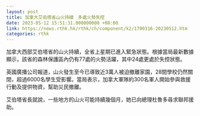 ```yaml
---
layout: post
title: 加拿大艾伯塔省山火持續　多處火勢失控
date: 2023-05-12 15:51:31.000000000 +08:00
link: https://news.rthk.hk/rthk/ch/component/k2/1700316-20230512.htm
categories: rthk
---
```


加拿大西部艾伯塔省的山火持續，全省上星期已進入緊急狀態。根據當局最新數據顯示，該省的森林保護區內仍有77處的火勢活躍，其中24處更處於失控狀態。

英國廣播公司報道，山火發生至今已導致近3萬人被迫撤離家園，28間學校仍然關閉，超過6000名學生受影響。當局表示，加拿大軍隊約300名軍人開始參與救援行動及提供物資，幫助災民撤離。

艾伯塔省長就說，一些地方的山火可能持續幾個月，她已向總理杜魯多尋求聯邦援助。
